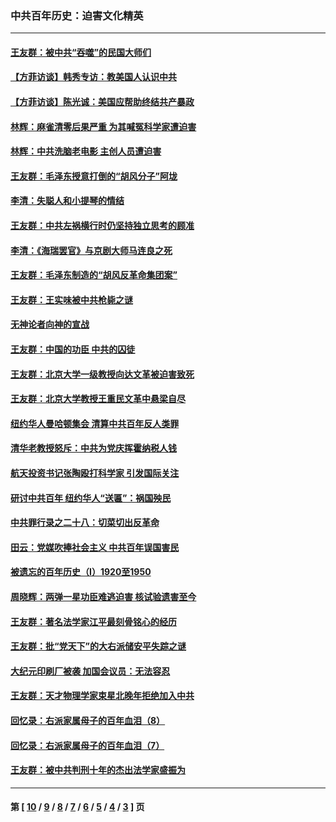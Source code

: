 ### 中共百年历史：迫害文化精英
---
#### [王友群：被中共“吞噬”的民国大师们](../../pages/nf1176111/n13942620.md?05090430) 
#### [【方菲访谈】韩秀专访：教美国人认识中共](../../pages/nf1176111/n13821310.md?05090430) 
#### [【方菲访谈】陈光诚：美国应帮助终结共产暴政](../../pages/nf1176111/n13759521.md?05090430) 
#### [林辉：麻雀清零后果严重 为其喊冤科学家遭迫害](../../pages/nf1176111/n13746900.md?05090430) 
#### [林辉：中共洗脑老电影 主创人员遭迫害](../../pages/nf1176111/n13699437.md?05090430) 
#### [王友群：毛泽东授意打倒的“胡风分子”阿垅](../../pages/nf1176111/n13592541.md?05090430) 
#### [李清：失聪人和小提琴的情结](../../pages/nf1176111/n13459280.md?05090430) 
#### [王友群：中共左祸横行时仍坚持独立思考的顾准](../../pages/nf1176111/n13444722.md?05090430) 
#### [李清：《海瑞罢官》与京剧大师马连良之死](../../pages/nf1176111/n13412316.md?05090430) 
#### [王友群：毛泽东制造的“胡风反革命集团案”](../../pages/nf1176111/n13324909.md?05090430) 
#### [王友群：王实味被中共枪毙之谜](../../pages/nf1176111/n13307502.md?05090430) 
#### [无神论者向神的宣战](../../pages/nf1176111/n13281535.md?05090430) 
#### [王友群：中国的功臣 中共的囚徒](../../pages/nf1176111/n13291790.md?05090430) 
#### [王友群：北京大学一级教授向达文革被迫害致死](../../pages/nf1176111/n13150966.md?05090430) 
#### [王友群：北京大学教授王重民文革中悬梁自尽](../../pages/nf1176111/n13084645.md?05090430) 
#### [纽约华人曼哈顿集会 清算中共百年反人类罪](../../pages/nf1176111/n13084157.md?05090430) 
#### [清华老教授怒斥：中共为党庆挥霍纳税人钱](../../pages/nf1176111/n13071430.md?05090430) 
#### [航天投资书记张陶殴打科学家 引发国际关注](../../pages/nf1176111/n13069132.md?05090430) 
#### [研讨中共百年 纽约华人“送匾”：祸国殃民](../../pages/nf1176111/n13057367.md?05090430) 
#### [中共罪行录之二十八：切菜切出反革命](../../pages/nf1176111/n13030600.md?05090430) 
#### [田云：党媒吹捧社会主义 中共百年误国害民](../../pages/nf1176111/n13006682.md?05090430) 
#### [被遗忘的百年历史（I）1920至1950](../../pages/nf1176111/n12986411.md?05090430) 
#### [周晓辉：两弹一星功臣难逃迫害 核试验遗害至今](../../pages/nf1176111/n12974997.md?05090430) 
#### [王友群：著名法学家江平最刻骨铭心的经历](../../pages/nf1176111/n12970787.md?05090430) 
#### [王友群：批“党天下”的大右派储安平失踪之谜](../../pages/nf1176111/n12954229.md?05090430) 
#### [大纪元印刷厂被袭 加国会议员：无法容忍](../../pages/nf1176111/n12883028.md?05090430) 
#### [王友群：天才物理学家束星北晚年拒绝加入中共](../../pages/nf1176111/n12792913.md?05090430) 
#### [回忆录：右派家属母子的百年血泪（8）](../../pages/nf1176111/n12706196.md?05090430) 
#### [回忆录：右派家属母子的百年血泪（7）](../../pages/nf1176111/n12706191.md?05090430) 
#### [王友群：被中共判刑十年的杰出法学家盛振为](../../pages/nf1176111/n12706141.md?05090430) 

---
#### 第 [ [10](./10.md?05090430) / [9](./9.md?05090430) / [8](./8.md?05090430) / [7](./7.md?05090430) / [6](./6.md?05090430) / [5](./5.md?05090430) / [4](./4.md?05090430) / [3](./3.md?05090430) ] 页
